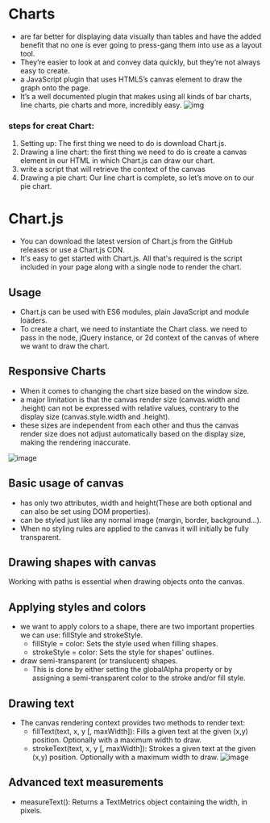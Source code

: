# Charts
* are far better for displaying data visually than tables and have the added benefit that no one is ever going to press-gang them into use as a layout tool.
* They’re easier to look at and convey data quickly, but they’re not always easy to create.
* a JavaScript plugin that uses HTML5’s canvas element to draw the graph onto the page.
* It’s a well documented plugin that makes using all kinds of bar charts, line charts, pie charts and more, incredibly easy.
![img](https://www.freevector.com/uploads/vector/preview/16716/FreeVector-3D-Charts-Graphics.jpg)

### steps for creat Chart:
1) Setting up: The first thing we need to do is download Chart.js.
2) Drawing a line chart: the first thing we need to do is create a canvas element in our HTML in which Chart.js can draw our chart.
3) write a script that will retrieve the context of the canvas
4) Drawing a pie chart: Our line chart is complete, so let’s move on to our pie chart.

# Chart.js

* You can download the latest version of Chart.js from the GitHub releases or use a Chart.js CDN.
* It's easy to get started with Chart.js. All that's required is the script included in your page along with a single <canvas> node to render the chart.

## Usage
* Chart.js can be used with ES6 modules, plain JavaScript and module loaders.
* To create a chart, we need to instantiate the Chart class. we need to pass in the node, jQuery instance, or 2d context of the canvas of where we want to draw the chart.

## Responsive Charts
* When it comes to changing the chart size based on the window size.
* a major limitation is that the canvas render size (canvas.width and .height) can not be expressed with relative values, contrary to the display size (canvas.style.width and .height).
* these sizes are independent from each other and thus the canvas render size does not adjust automatically based on the display size, making the rendering inaccurate.

![image](https://user-images.githubusercontent.com/79087406/111154600-11812200-859c-11eb-91f1-07ab1b4597c1.png)

## Basic usage of canvas
* has only two attributes, width and height(These are both optional and can also be set using DOM properties).
* can be styled just like any normal image (margin, border, background…).
* When no styling rules are applied to the canvas it will initially be fully transparent.

## Drawing shapes with canvas
Working with paths is essential when drawing objects onto the canvas.

## Applying styles and colors
* we want to apply colors to a shape, there are two important properties we can use: fillStyle and strokeStyle.
  * fillStyle = color: Sets the style used when filling shapes.
  * strokeStyle = color: Sets the style for shapes' outlines.
* draw semi-transparent (or translucent) shapes.
  * This is done by either setting the globalAlpha property or by assigning a semi-transparent color to the stroke and/or fill style.
  
## Drawing text
* The canvas rendering context provides two methods to render text:
  * fillText(text, x, y [, maxWidth]): Fills a given text at the given (x,y) position. Optionally with a maximum width to draw.
  * strokeText(text, x, y [, maxWidth]): Strokes a given text at the given (x,y) position. Optionally with a maximum width to draw.
![image](https://user-images.githubusercontent.com/79087406/111156711-ba308100-859e-11eb-8e7a-f07e6f23afd0.png)

## Advanced text measurements
* measureText(): Returns a TextMetrics object containing the width, in pixels.































